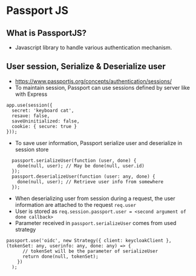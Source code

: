 # Passport JS

## What is PassportJS?
* Javascript library to handle various authentication mechanism.

## User session, Serialize & Deserialize user
* https://www.passportjs.org/concepts/authentication/sessions/
* To maintain session, Passport can use sessions defined by server like with Express
```
app.use(session({
  secret: 'keyboard cat',
  resave: false,
  saveUninitialized: false,
  cookie: { secure: true }
}));
```
* To save user information, Passport serialize user and deserialize in session store
```
  passport.serializeUser(function (user, done) {
    done(null, user); // May be done(null, user.id)
  });
  passport.deserializeUser(function (user: any, done) {
    done(null, user); // Retrieve user info from somewhere
  });
```
* When deserializing user from session during a request, the user information are attached to the request `req.user`
* User is stored as `req.session.passport.user = <second argument of done callback>`
* Parameter received in `passport.serializeUser` comes from used strategy
```
passport.use('oidc', new Strategy({ client: keycloakClient }, (tokenSet: any, userinfo: any, done: any) => {
      // tokenSet will be the parameter of serializeUser
      return done(null, tokenSet);
    })
  );
```